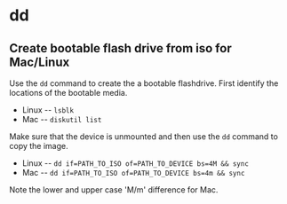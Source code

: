 
# dd

## Create bootable flash drive from iso for Mac/Linux

Use the `dd` command to create the a bootable flashdrive. First identify the locations of 
the bootable media.

- Linux --    `lsblk`
- Mac --      `diskutil list`

Make sure that the device is unmounted and then use the `dd` command to copy the image.

- Linux --    `dd if=PATH_TO_ISO of=PATH_TO_DEVICE bs=4M && sync`
- Mac --      `dd if=PATH_TO_ISO of=PATH_TO_DEVICE bs=4m && sync`

Note the lower and upper case 'M/m' difference for Mac.


